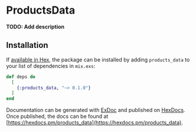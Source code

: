 # ProductsData

**TODO: Add description**

## Installation

If [available in Hex](https://hex.pm/docs/publish), the package can be installed
by adding `products_data` to your list of dependencies in `mix.exs`:

```elixir
def deps do
  [
    {:products_data, "~> 0.1.0"}
  ]
end
```

Documentation can be generated with [ExDoc](https://github.com/elixir-lang/ex_doc)
and published on [HexDocs](https://hexdocs.pm). Once published, the docs can
be found at [https://hexdocs.pm/products_data](https://hexdocs.pm/products_data).

